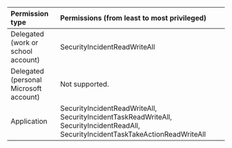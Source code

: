 |Permission type|Permissions (from least to most privileged)|
|:---|:---|
|Delegated (work or school account)|SecurityIncidentReadWriteAll|
|Delegated (personal Microsoft account)|Not supported.|
|Application|SecurityIncidentReadWriteAll, SecurityIncidentTaskReadWriteAll, SecurityIncidentReadAll, SecurityIncidentTaskTakeActionReadWriteAll|
